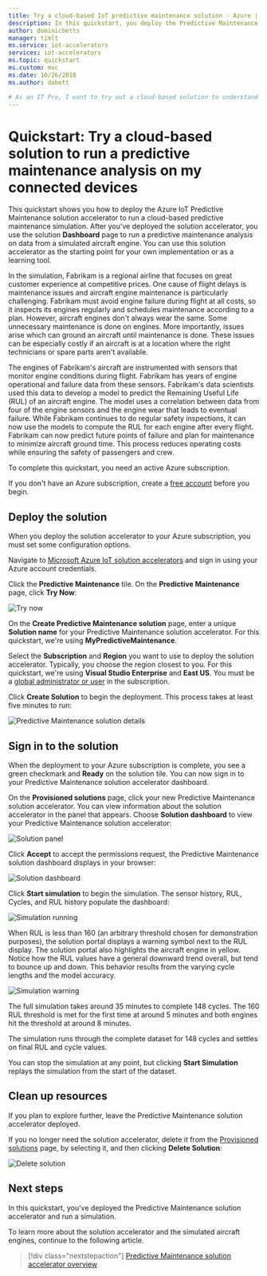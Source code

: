 ```yaml
---
title: Try a cloud-based IoT predictive maintenance solution - Azure | Microsoft Docs
description: In this quickstart, you deploy the Predictive Maintenance Azure IoT solution accelerator, and sign in to and use the solution dashboard.
author: dominicbetts
manager: timlt
ms.service: iot-accelerators
services: iot-accelerators
ms.topic: quickstart
ms.custom: mvc
ms.date: 10/26/2018
ms.author: dobett

# As an IT Pro, I want to try out a cloud-based solution to understand how I can use predictive maintenance with my IoT devices.
---
```


# Quickstart: Try a cloud-based solution to run a predictive maintenance analysis on my connected devices

This quickstart shows you how to deploy the Azure IoT Predictive Maintenance solution accelerator to run a cloud-based predictive maintenance simulation. After you've deployed the solution accelerator, you use the solution **Dashboard** page to run a predictive maintenance analysis on data from a simulated aircraft engine. You can use this solution accelerator as the starting point for your own implementation or as a learning tool.

In the simulation, Fabrikam is a regional airline that focuses on great customer experience at competitive prices. One cause of flight delays is maintenance issues and aircraft engine maintenance is particularly challenging. Fabrikam must avoid engine failure during flight at all costs, so it inspects its engines regularly and schedules maintenance according to a plan. However, aircraft engines don't always wear the same. Some unnecessary maintenance is done on engines. More importantly, issues arise which can ground an aircraft until maintenance is done. These issues can be especially costly if an aircraft is at a location where the right technicians or spare parts aren't available.

The engines of Fabrikam's aircraft are instrumented with sensors that monitor engine conditions during flight. Fabrikam has years of engine operational and failure data from these sensors. Fabrikam's data scientists used this data to develop a model to predict the Remaining Useful Life (RUL) of an aircraft engine. The model uses a correlation between data from four of the engine sensors and the engine wear that leads to eventual failure. While Fabrikam continues to do regular safety inspections, it can now use the models to compute the RUL for each engine after every flight. Fabrikam can now predict future points of failure and plan for maintenance to minimize aircraft ground time. This process reduces operating costs while ensuring the safety of passengers and crew.

To complete this quickstart, you need an active Azure subscription.

If you don't have an Azure subscription, create a [free account](https://azure.microsoft.com/free/?WT.mc_id=A261C142F) before you begin.

## Deploy the solution

When you deploy the solution accelerator to your Azure subscription, you must set some configuration options.

Navigate to [Microsoft Azure IoT solution accelerators](https://www.azureiotsolutions.com) and sign in using your Azure account credentials.

Click the **Predictive Maintenance** tile. On the **Predictive Maintenance** page, click **Try Now**:

![Try now](./media/quickstart-predictive-maintenance-deploy/predictivemaintenance.png)

On the **Create Predictive Maintenance solution** page, enter a unique **Solution name** for your Predictive Maintenance solution accelerator. For this quickstart, we're using **MyPredictiveMaintenance**.

Select the **Subscription** and **Region** you want to use to deploy the solution accelerator. Typically, you choose the region closest to you. For this quickstart, we're using **Visual Studio Enterprise** and **East US**. You must be a [global administrator or user](iot-accelerators-permissions.md) in the subscription.

Click **Create Solution** to begin the deployment. This process takes at least five minutes to run:

![Predictive Maintenance solution details](./media/quickstart-predictive-maintenance-deploy/createform.png)

## Sign in to the solution

When the deployment to your Azure subscription is complete, you see a green checkmark and **Ready** on the solution tile. You can now sign in to your Predictive Maintenance solution accelerator dashboard.

On the **Provisioned solutions** page, click your new Predictive Maintenance solution accelerator. You can view information about the solution accelerator in the panel that appears. Choose **Solution dashboard** to view your Predictive Maintenance solution accelerator:

![Solution panel](./media/quickstart-predictive-maintenance-deploy/solutionpanel.png)

Click **Accept** to accept the permissions request, the Predictive Maintenance solution dashboard displays in your browser:

![Solution dashboard](./media/quickstart-predictive-maintenance-deploy/solutiondashboard.png)

Click **Start simulation** to begin the simulation. The sensor history, RUL, Cycles, and RUL history populate the dashboard:

![Simulation running](./media/quickstart-predictive-maintenance-deploy/simulationrunning.png)

When RUL is less than 160 (an arbitrary threshold chosen for demonstration purposes), the solution portal displays a warning symbol next to the RUL display. The solution portal also highlights the aircraft engine in yellow. Notice how the RUL values have a general downward trend overall, but tend to bounce up and down. This behavior results from the varying cycle lengths and the model accuracy.

![Simulation warning](./media/quickstart-predictive-maintenance-deploy/simulationwarning.png)

The full simulation takes around 35 minutes to complete 148 cycles. The 160 RUL threshold is met for the first time at around 5 minutes and both engines hit the threshold at around 8 minutes.

The simulation runs through the complete dataset for 148 cycles and settles on final RUL and cycle values.

You can stop the simulation at any point, but clicking **Start Simulation** replays the simulation from the start of the dataset.

## Clean up resources

If you plan to explore further, leave the Predictive Maintenance solution accelerator deployed.

If you no longer need the solution accelerator, delete it from the [Provisioned solutions](https://www.azureiotsolutions.com/Accelerators#dashboard) page, by selecting it, and then clicking **Delete Solution**:

![Delete solution](media/quickstart-predictive-maintenance-deploy/deletesolution.png)

## Next steps

In this quickstart, you've deployed the Predictive Maintenance solution accelerator and run a simulation.

To learn more about the solution accelerator and the simulated aircraft engines, continue to the following article.

> [!div class="nextstepaction"]
> [Predictive Maintenance solution accelerator overview](iot-accelerators-predictive-walkthrough.md)

